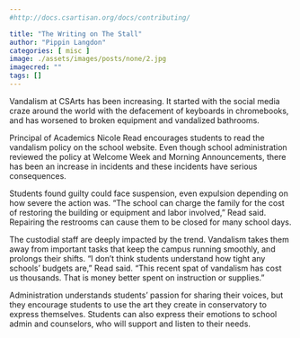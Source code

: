 ```yaml
---
#http://docs.csartisan.org/docs/contributing/

title: "The Writing on The Stall"
author: "Pippin Langdon"
categories: [ misc ]
image: ./assets/images/posts/none/2.jpg
imagecred: ""
tags: []
---
```

Vandalism at CSArts has been increasing. It started with the social media craze around the world with the defacement of keyboards in chromebooks, and has worsened to broken equipment and vandalized bathrooms. 

Principal of Academics Nicole Read encourages students to read the vandalism policy on the school website. Even though school administration  reviewed the policy at Welcome Week and Morning Announcements, there has been an increase in incidents and these incidents have serious consequences.

Students found guilty could face suspension, even expulsion depending on how severe the action was. “The school can charge the family for the cost of restoring the building or equipment and labor involved,” Read said. Repairing the restrooms can cause them to be closed for many school days.

The custodial staff are deeply impacted by the trend. Vandalism takes them away from important tasks that keep the campus running smoothly, and prolongs their shifts. “I don’t think students understand how tight any schools’ budgets are,” Read said. “This recent spat of vandalism has cost us thousands. That is money better spent on instruction or supplies.” 

Administration understands students’ passion for sharing their voices, but they encourage students to use the art they create in conservatory to express themselves. Students can also express their emotions to school admin and counselors, who will support and listen to their needs. 